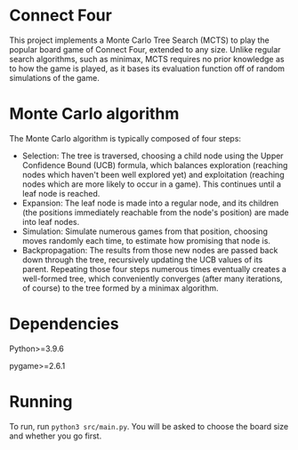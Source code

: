 # Connect Four
This project implements a Monte Carlo Tree Search (MCTS) to play the popular board game of Connect Four, extended to any size. Unlike regular search algorithms, such as minimax, MCTS requires no prior knowledge as to how the game is played, as it bases its evaluation function off of random simulations of the game. 

# Monte Carlo algorithm
The Monte Carlo algorithm is typically composed of four steps:
 - Selection: The tree is traversed, choosing a child node using the Upper Confidence Bound (UCB) formula, which balances exploration (reaching nodes which haven't been well explored yet) and exploitation (reaching nodes which are more likely to occur in a game). This continues until a leaf node is reached. 
 - Expansion: The leaf node is made into a regular node, and its children (the positions immediately reachable from the node's position) are made into leaf nodes. 
 - Simulation: Simulate numerous games from that position, choosing moves randomly each time, to estimate how promising that node is. 
 - Backpropagation: The results from those new nodes are passed back down through the tree, recursively updating the UCB values of its parent. 
Repeating those four steps numerous times eventually creates a well-formed tree, which conveniently converges (after many iterations, of course) to the tree formed by a minimax algorithm. 

# Dependencies
Python>=3.9.6

pygame>=2.6.1

# Running 
To run, run `python3 src/main.py`. You will be asked to choose the board size and whether you go first. 